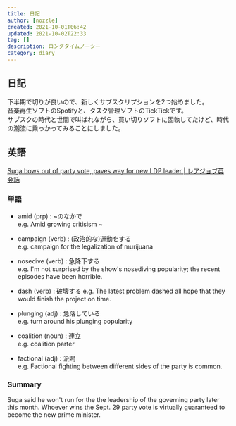 ```yaml
---
title: 日記
author: [nozzle]
created: 2021-10-01T06:42
updated: 2021-10-02T22:33
tag: []
description: ロングタイムノーシー
category: diary
---
```


## 日記  
下半期で切りが良いので、新しくサブスクリプションを2つ始めました。  
音楽再生ソフトのSpotifyと、タスク管理ソフトのTickTickです。  
サブスクの時代と世間で叫ばれながら、買い切りソフトに固執してたけど、時代の潮流に乗っかってみることにしました。  


## 英語

[Suga bows out of party vote, paves way for new LDP leader
| レアジョブ英会話](https://www.rarejob.com/dna/2021/09/30/suga-bows-out-of-party-vote-paves-way-for-new-ldp-leader/)

### 単語  
* amid (prp) : ~のなかで  
  e.g. Amid growing critisism ~  

* campaign (verb) : (政治的な)運動をする  
  e.g. campaign for the legalization of murijuana  

* nosedive (verb) : 急降下する  
  e.g. I'm not surprised by the show's nosediving popularity; the recent episodes have been horrible.  

* dash (verb) : 破壊する
  e.g. The latest problem dashed all hope that they would finish the project on time.  

* plunging (adj) : 急落している  
  e.g. turn around his plunging popularity  

* coalition (noun) : 連立  
  e.g. coalition parter  

* factional (adj) : 派閥  
  e.g. Factional fighting between different sides of the party is common.  

### Summary
Suga said he won't run for the the leadership of the governing party later this month. Whoever wins the Sept. 29 party vote is virtually guaranteed to become the new prime minister.
